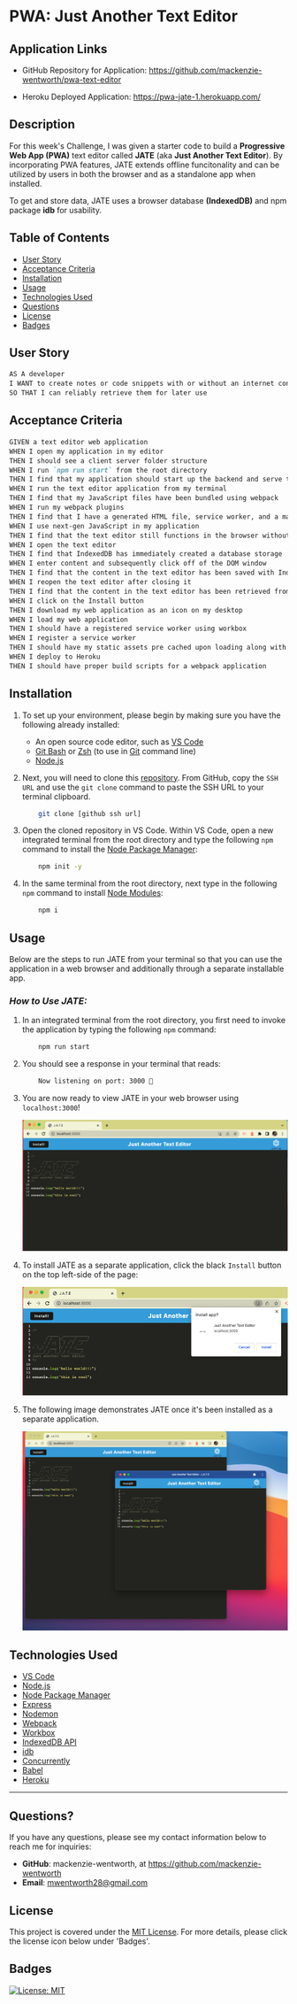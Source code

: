 # PWA: Just Another Text Editor

## Application Links

* GitHub Repository for Application: https://github.com/mackenzie-wentworth/pwa-text-editor

* Heroku Deployed Application: https://pwa-jate-1.herokuapp.com/

## Description

For this week's Challenge, I was given a starter code to build a **Progressive Web App (PWA)** text editor called **JATE** (aka **Just Another Text Editor**). By incorporating PWA features, JATE extends offline funcitonality and can be utilized by users in both the browser and as a standalone app when installed. 

To get and store data, JATE uses a browser database **(IndexedDB)** and npm package **idb** for usability.

## Table of Contents

- [User Story](#user-story)
- [Acceptance Criteria](#acceptance-criteria)
- [Installation](#installation)
- [Usage](#usage)
- [Technologies Used](#technologies-used)
- [Questions](#questions)
- [License](#license)
- [Badges](#badges)

## User Story

```md
AS A developer
I WANT to create notes or code snippets with or without an internet connection
SO THAT I can reliably retrieve them for later use
```

## Acceptance Criteria

```md
GIVEN a text editor web application
WHEN I open my application in my editor
THEN I should see a client server folder structure
WHEN I run `npm run start` from the root directory
THEN I find that my application should start up the backend and serve the client
WHEN I run the text editor application from my terminal
THEN I find that my JavaScript files have been bundled using webpack
WHEN I run my webpack plugins
THEN I find that I have a generated HTML file, service worker, and a manifest file
WHEN I use next-gen JavaScript in my application
THEN I find that the text editor still functions in the browser without errors
WHEN I open the text editor
THEN I find that IndexedDB has immediately created a database storage
WHEN I enter content and subsequently click off of the DOM window
THEN I find that the content in the text editor has been saved with IndexedDB
WHEN I reopen the text editor after closing it
THEN I find that the content in the text editor has been retrieved from our IndexedDB
WHEN I click on the Install button
THEN I download my web application as an icon on my desktop
WHEN I load my web application
THEN I should have a registered service worker using workbox
WHEN I register a service worker
THEN I should have my static assets pre cached upon loading along with subsequent pages and static assets
WHEN I deploy to Heroku
THEN I should have proper build scripts for a webpack application
```

## Installation

1. To set up your environment, please begin by making sure you have the following already installed:

    * An open source code editor, such as [VS Code](https://code.visualstudio.com/)
    * [Git Bash](https://www.educative.io/answers/how-to-install-git-bash-in-windows) or [Zsh](https://github.com/ohmyzsh/ohmyzsh/wiki/Installing-ZSH) (to use in [Git](https://github.com/git-guides/install-git) command line)
    * [Node.js](https://nodejs.org/en)

2. Next, you will need to clone this [repository](https://github.com/mackenzie-wentworth/pwa-text-editor). From GitHub, copy the `SSH URL` and use the `git clone` command to paste the SSH URL to your terminal clipboard. 

    ```bash
        git clone [github ssh url]
    ```

3. Open the cloned repository in VS Code. Within VS Code, open a new integrated terminal from the root directory and type the following `npm` command to install the [Node Package Manager](https://www.npmjs.com/):

    ```bash
        npm init -y
    ```

4. In the same terminal from the root directory, next type in the following `npm` command to install [Node Modules](https://docs.npmjs.com/cli/v8/commands/npm-install):

    ```bash
        npm i
    ```

## Usage

Below are the steps to run JATE from your terminal so that you can use the application in a web browser and additionally through a separate installable app.

### *How to Use JATE:*
1. In an integrated terminal from the root directory, you first need to invoke the application by typing the following `npm` command:

    ```bash
        npm run start
    ```

2. You should see a response in your terminal that reads:

    ```bash
        Now listening on port: 3000 🚀
    ```

3. You are now ready to view JATE in your web browser using `localhost:3000`!

    ![An image of the JATE application in the browser.](./assets/images/jate-browser.png)

4. To install JATE as a separate application, click the black `Install` button on the top left-side of the page:

    ![An image showing how to install JATE as a separate application.](./assets/images/jate-click-install.png)

5. The following image demonstrates JATE once it's been installed as a separate application. 

    ![An image of JATE as a separate application once a user has installed it.](./assets/images/jate-installed-app.png)

## Technologies Used

* [VS Code](https://code.visualstudio.com/)
* [Node.js](https://nodejs.org/en)
* [Node Package Manager](https://www.npmjs.com/)
* [Express](https://expressjs.com/)
* [Nodemon](https://www.npmjs.com/package/nodemon)
* [Webpack](https://webpack.js.org/guides/getting-started/)
* [Workbox](https://developer.chrome.com/docs/workbox/the-ways-of-workbox/#using-a-bundler)
* [IndexedDB API](https://developer.mozilla.org/en-US/docs/Web/API/IndexedDB_API)
* [idb](https://www.npmjs.com/package/idb)
* [Concurrently](https://www.npmjs.com/package/concurrently)
* [Babel](https://babeljs.io/docs/)
* [Heroku](https://www.heroku.com/)
---

## Questions?

If you have any questions, please see my contact information below to reach me for inquiries:
* **GitHub**: mackenzie-wentworth, at https://github.com/mackenzie-wentworth
* **Email**: mwentworth28@gmail.com

## License

This project is covered under the [MIT License](./LICENSE). For more details, please click the license icon below under 'Badges'.

## Badges
[![License: MIT](https://img.shields.io/badge/License-MIT-yellow.svg)](https://opensource.org/licenses/MIT)